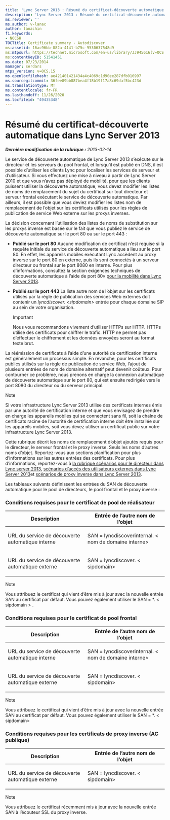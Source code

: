 ```yaml
---
title: 'Lync Server 2013 : Résumé du certificat-découverte automatique'
description: 'Lync Server 2013 : Résumé du certificat-découverte automatique.'
ms.reviewer: ''
ms.author: v-lanac
author: lanachin
f1.keywords:
- NOCSH
TOCTitle: Certificate summary - Autodiscover
ms:assetid: 16ac96bb-882a-4141-b75c-9530637548d9
ms:mtpsurl: https://technet.microsoft.com/en-us/library/JJ945616(v=OCS.15)
ms:contentKeyID: 51541451
ms.date: 07/23/2014
manager: serdars
mtps_version: v=OCS.15
ms.openlocfilehash: ae421401421434a4c4069c1d90ee287dfb016997
ms.sourcegitcommit: 36fee89bb887bea4f18b19f17a8c69daf5bc423d
ms.translationtype: MT
ms.contentlocale: fr-FR
ms.lasthandoff: 11/26/2020
ms.locfileid: "49435348"
---
```

# <a name="certificate-summary---autodiscover-in-lync-server-2013"></a>Résumé du certificat-découverte automatique dans Lync Server 2013

<div data-xmlns="http://www.w3.org/1999/xhtml">

<div class="topic" data-xmlns="http://www.w3.org/1999/xhtml" data-msxsl="urn:schemas-microsoft-com:xslt" data-cs="https://msdn.microsoft.com/">

<div data-asp="https://msdn2.microsoft.com/asp">



</div>

<div id="mainSection">

<div id="mainBody">

<span> </span>

_**Dernière modification de la rubrique :** 2013-02-14_

Le service de découverte automatique de Lync Server 2013 s’exécute sur le directeur et les serveurs du pool frontal, et lorsqu’il est publié en DNS, il est possible d’utiliser les clients Lync pour localiser les services de serveur et d’utilisateur. Si vous effectuez une mise à niveau à partir de Lync Server 2010 et que vous n’avez pas déployé de mobilité, pour que les clients puissent utiliser la découverte automatique, vous devez modifier les listes de noms de remplacement du sujet du certificat sur tout directeur et serveur frontal exécutant le service de découverte automatique. Par ailleurs, il est possible que vous deviez modifier les listes nom de remplacement de l’objet sur les certificats utilisés pour les règles de publication de service Web externe sur les proxys inverses.

La décision concernant l’utilisation des listes de noms de substitution sur les proxys inverse est basée sur le fait que vous publiez le service de découverte automatique sur le port 80 ou sur le port 443 :

  - **Publié sur le port 80**   Aucune modification de certificat n’est requise si la requête initiale du service de découverte automatique a lieu sur le port 80. En effet, les appareils mobiles exécutant Lync accèdent au proxy inverse sur le port 80 en externe, puis ils sont connectés à un serveur directeur ou frontal sur le port 8080 en interne. Pour plus d’informations, consultez la section exigences techniques de découverte automatique à l’aide de port 80» [pour la mobilité dans Lync Server 2013](lync-server-2013-technical-requirements-for-mobility.md).

  - **Publié sur le port 443**   La liste autre nom de l’objet sur les certificats utilisés par la règle de publication des services Web externes doit contenir un *lyncdiscover. \<sipdomain\>* entrée pour chaque domaine SIP au sein de votre organisation.
    
    <div>
    

    > [!IMPORTANT]  
    > Nous vous recommandons vivement d’utiliser HTTPs sur HTTP. HTTPs utilise des certificats pour chiffrer le trafic. HTTP ne permet pas d’effectuer le chiffrement et les données envoyées seront au format texte brut.

    
    </div>

La réémission de certificats à l’aide d’une autorité de certification interne est généralement un processus simple. En revanche, pour les certificats publics utilisés sur la règle de publication de service Web, l’ajout de plusieurs entrées de nom de domaine alternatif peut devenir coûteux. Pour contourner ce problème, nous prenons en charge la connexion automatique de découverte automatique sur le port 80, qui est ensuite redirigée vers le port 8080 du directeur ou du serveur principal.

<div>


> [!NOTE]  
> Si votre infrastructure Lync Server 2013 utilise des certificats internes émis par une autorité de certification interne et que vous envisagez de prendre en charge les appareils mobiles qui se connectent sans fil, soit la chaîne de certificats racine de l’autorité de certification interne doit être installée sur les appareils mobiles, soit vous devez utiliser un certificat public sur votre infrastructure Lync Server 2013.



</div>

Cette rubrique décrit les noms de remplacement d’objet ajoutés requis pour le directeur, le serveur frontal et le proxy inverse. Seuls les noms d’autres noms d’objet. Reportez-vous aux sections planification pour plus d’informations sur les autres entrées des certificats. Pour plus d’informations, reportez-vous à [la rubrique scénarios pour le directeur dans Lync server 2013](lync-server-2013-scenarios-for-the-director.md), [scénarios d’accès des utilisateurs externes dans Lync Server 2013](lync-server-2013-scenarios-for-external-user-access.md)et [scénarios de proxy inverse dans Lync Server 2013](lync-server-2013-scenarios-for-reverse-proxy.md).

Les tableaux suivants définissent les entrées du SAN de découverte automatique pour le pool de directeurs, le pool frontal et le proxy inverse :

### <a name="director-pool-certificate-requirements"></a>Conditions requises pour le certificat de pool de réalisateur

<table>
<colgroup>
<col style="width: 50%" />
<col style="width: 50%" />
</colgroup>
<thead>
<tr class="header">
<th>Description</th>
<th>Entrée de l’autre nom de l’objet</th>
</tr>
</thead>
<tbody>
<tr class="odd">
<td><p>URL du service de découverte automatique interne</p></td>
<td><p>SAN = lyncdiscoverinternal. &lt; nom de domaine interne&gt;</p></td>
</tr>
<tr class="even">
<td><p>URL du service de découverte automatique externe</p></td>
<td><p>SAN = lyncdiscover. &lt; sipdomain&gt;</p></td>
</tr>
</tbody>
</table>


<div>


> [!NOTE]  
> Vous attribuez le certificat qui vient d’être mis à jour avec la nouvelle entrée SAN au certificat par défaut. Vous pouvez également utiliser le SAN = *. &lt; sipdomain &gt; .



</div>

### <a name="front-end-pool-certificate-requirements"></a>Conditions requises pour le certificat de pool frontal

<table>
<colgroup>
<col style="width: 50%" />
<col style="width: 50%" />
</colgroup>
<thead>
<tr class="header">
<th>Description</th>
<th>Entrée de l’autre nom de l’objet</th>
</tr>
</thead>
<tbody>
<tr class="odd">
<td><p>URL du service de découverte automatique interne</p></td>
<td><p>SAN = lyncdiscoverinternal. &lt; nom de domaine interne&gt;</p></td>
</tr>
<tr class="even">
<td><p>URL du service de découverte automatique externe</p></td>
<td><p>SAN = lyncdiscover. &lt; sipdomain&gt;</p></td>
</tr>
</tbody>
</table>


<div>


> [!NOTE]  
> Vous attribuez le certificat qui vient d’être mis à jour avec la nouvelle entrée SAN au certificat par défaut. Vous pouvez également utiliser le SAN = *. &lt; sipdomain&gt;



</div>

### <a name="reverse-proxy-public-ca-certificate-requirements"></a>Conditions requises pour les certificats de proxy inverse (AC publique)

<table>
<colgroup>
<col style="width: 50%" />
<col style="width: 50%" />
</colgroup>
<thead>
<tr class="header">
<th>Description</th>
<th>Entrée de l’autre nom de l’objet</th>
</tr>
</thead>
<tbody>
<tr class="odd">
<td><p>URL du service de découverte automatique externe</p></td>
<td><p>SAN = lyncdiscover. &lt; sipdomain&gt;</p></td>
</tr>
</tbody>
</table>


<div>


> [!NOTE]  
> Vous attribuez le certificat récemment mis à jour avec la nouvelle entrée SAN à l’écouteur SSL du proxy inverse.



</div>

</div>

<span> </span>

</div>

</div>

</div>

